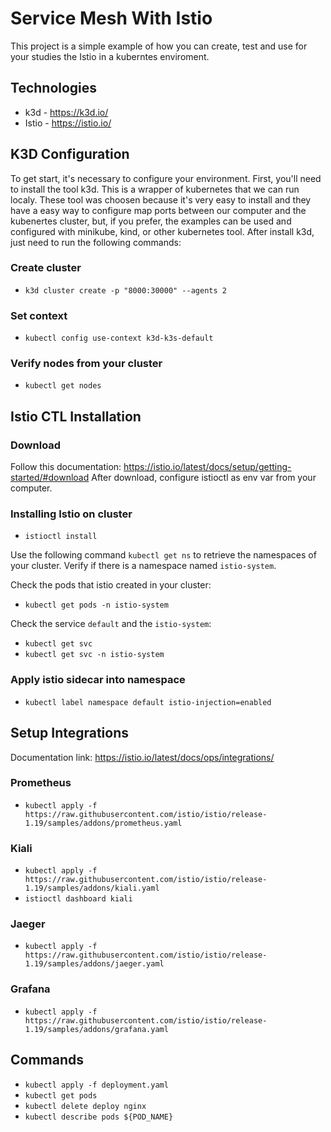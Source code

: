 # Service Mesh With Istio

This project is a simple example of how you can create, test and use for your studies the Istio in a kuberntes enviroment.

## Technologies

* k3d - https://k3d.io/
* Istio - https://istio.io/

## K3D Configuration
To get start, it's necessary to configure your environment. First, you'll need to install the tool k3d. This is a wrapper of kubernetes that we can run localy. These tool was choosen because it's very easy to install and they have a easy way to configure map ports between our computer and the kubenertes cluster, but, if you prefer, the examples can be used and configured with minikube, kind, or other kubernetes tool.
After install k3d, just need to run the following commands:

### Create cluster 
* `k3d cluster create -p "8000:30000" --agents 2`

### Set context
* `kubectl config use-context k3d-k3s-default`

### Verify nodes from your cluster
* `kubectl get nodes`

## Istio CTL Installation

### Download
Follow this documentation: https://istio.io/latest/docs/setup/getting-started/#download
After download, configure istioctl as env var from your computer.

### Installing Istio on cluster

* `istioctl install`

Use the following command `kubectl get ns` to retrieve the namespaces of your cluster.
Verify if there is a namespace named `istio-system`.

Check the pods that istio created in your cluster:
* `kubectl get pods -n istio-system`

Check the service `default` and the `istio-system`:
* `kubectl get svc`
* `kubectl get svc -n istio-system`

### Apply istio sidecar into namespace
* `kubectl label namespace default istio-injection=enabled` 

## Setup Integrations
Documentation link: https://istio.io/latest/docs/ops/integrations/

### Prometheus
* `kubectl apply -f https://raw.githubusercontent.com/istio/istio/release-1.19/samples/addons/prometheus.yaml`

### Kiali
* `kubectl apply -f https://raw.githubusercontent.com/istio/istio/release-1.19/samples/addons/kiali.yaml`
* `istioctl dashboard kiali`

### Jaeger
* `kubectl apply -f https://raw.githubusercontent.com/istio/istio/release-1.19/samples/addons/jaeger.yaml`

### Grafana
* `kubectl apply -f https://raw.githubusercontent.com/istio/istio/release-1.19/samples/addons/grafana.yaml`

## Commands
* `kubectl apply -f deployment.yaml`
* `kubectl get pods`
* `kubectl delete deploy nginx`
* `kubectl describe pods ${POD_NAME}`

